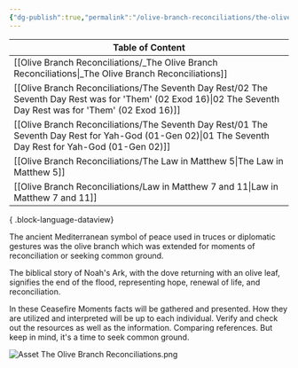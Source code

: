 ```yaml
---
{"dg-publish":true,"permalink":"/olive-branch-reconciliations/the-olive-branch-reconciliations/","tags":["#home","#OliveBranch"]}
---
```


| Table of Content                                                                                                                                                  |
| ----------------------------------------------------------------------------------------------------------------------------------------------------------------- |
| [[Olive Branch Reconciliations/_The Olive Branch Reconciliations\|_The Olive Branch Reconciliations]]                                                          |
| [[Olive Branch Reconciliations/The Seventh Day Rest/02 The Seventh Day Rest was for 'Them' (02 Exod 16)\|02 The Seventh Day Rest was for 'Them' (02 Exod 16)]] |
| [[Olive Branch Reconciliations/The Seventh Day Rest/01 The Seventh Day Rest for Yah-God (01-Gen 02)\|01 The Seventh Day Rest for Yah-God (01-Gen 02)]]         |
| [[Olive Branch Reconciliations/The Law in Matthew 5\|The Law in Matthew 5]]                                                                                    |
| [[Olive Branch Reconciliations/Law in Matthew 7 and 11\|Law in Matthew 7 and 11]]                                                                              |

{ .block-language-dataview}

The ancient Mediterranean symbol of peace used in truces or diplomatic gestures was the olive branch which was extended for moments of reconciliation or seeking common ground. 

The biblical story of Noah's Ark, with the dove returning with an olive leaf, signifies the end of the flood, representing hope, renewal of life, and reconciliation.

In these Ceasefire Moments facts will be gathered and presented. How they are utilized and interpreted will be up to each individual. Verify and check out the resources as well as the information. Comparing references. But keep in mind, it's a time to seek common ground. 

![Asset The Olive Branch Reconciliations.png](/img/user/Assets/attachments/Asset%20The%20Olive%20Branch%20Reconciliations.png)